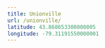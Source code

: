 ```yaml
---
title: Unionville
url: /unionville/
latitude: 43.868653300000005
longitude: -79.31191550000001
---
```

